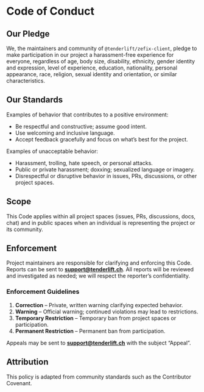 # Code of Conduct

## Our Pledge
We, the maintainers and community of `@tenderlift/zefix-client`, pledge to make participation in our project a harassment-free experience for everyone, regardless of age, body size, disability, ethnicity, gender identity and expression, level of experience, education, nationality, personal appearance, race, religion, sexual identity and orientation, or similar characteristics.

## Our Standards
Examples of behavior that contributes to a positive environment:
- Be respectful and constructive; assume good intent.
- Use welcoming and inclusive language.
- Accept feedback gracefully and focus on what’s best for the project.

Examples of unacceptable behavior:
- Harassment, trolling, hate speech, or personal attacks.
- Public or private harassment; doxxing; sexualized language or imagery.
- Disrespectful or disruptive behavior in issues, PRs, discussions, or other project spaces.

## Scope
This Code applies within all project spaces (issues, PRs, discussions, docs, chat) and in public spaces when an individual is representing the project or its community.

## Enforcement
Project maintainers are responsible for clarifying and enforcing this Code. Reports can be sent to **support@tenderlift.ch**. All reports will be reviewed and investigated as needed; we will respect the reporter’s confidentiality.

### Enforcement Guidelines
1. **Correction** – Private, written warning clarifying expected behavior.
2. **Warning** – Official warning; continued violations may lead to restrictions.
3. **Temporary Restriction** – Temporary ban from project spaces or participation.
4. **Permanent Restriction** – Permanent ban from participation.

Appeals may be sent to **support@tenderlift.ch** with the subject “Appeal”.

## Attribution
This policy is adapted from community standards such as the Contributor Covenant.